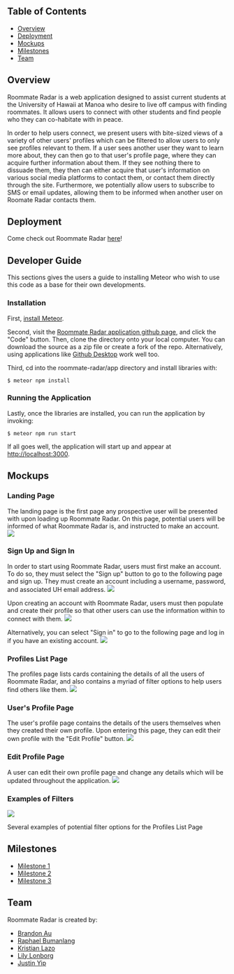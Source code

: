 ## Table of Contents
* [Overview](#overview)
* [Deployment](#deployment)
* [Mockups](#mockups)
* [Milestones](#milestones)
* [Team](#team)

## Overview
Roommate Radar is a web application designed to assist current students at the University of Hawaii at Manoa who desire to live off campus with finding roommates. It allows users to connect with other students and find people who they can co-habitate with in peace.

In order to help users connect, we present users with bite-sized views of a variety of other users' profiles which can be filtered to allow users to only see profiles relevant to them. If a user sees another user they want to learn more about, they can then go to that user's profile page, where they can acquire further information about them. If they see nothing there to dissuade them, they then can either acquire that user's information on various social media platforms to contact them, or contact them directly through the site. Furthermore, we potentially allow users to subscribe to SMS or email updates, allowing them to be informed when another user on Roomate Radar contacts them.

## Deployment
Come check out Roommate Radar [here](https://roommate-radar.com)!

## Developer Guide
This sections gives the users a guide to installing Meteor who wish to use this code as a base for their own developments.
### Installation
First, [install Meteor](https://www.meteor.com/developers/install).

Second, visit the [Roommate Radar application github page](https://github.com/roommate-radar/roommate-radar), and click the "Code" button. Then, clone the directory onto your local computer. You can download the source as a zip file or create a fork of the repo. Alternatively, using applications like [Github Desktop](https://desktop.github.com/) work well too. 

Third, cd into the roommate-radar/app directory and install libraries with:
```
$ meteor npm install
```
### Running the Application
Lastly, once the libraries are installed, you can run the application by invoking:
```
$ meteor npm run start
```
If all goes well, the application will start up and appear at [http://localhost:3000](http://localhost:3000).

## Mockups
### Landing Page
The landing page is the first page any prospective user will be presented with upon loading up Roommate Radar. On this page, potential users will be informed of what Roommate Radar is, and instructed to make an account.
![](/images/landing_screenie.PNG)

### Sign Up and Sign In
In order to start using Roommate Radar, users must first make an account. To do so, they must select the "Sign up" button to go to the following page and sign up. They must create an account including a username, password, and associated UH email address.
![](/images/register_screenie.PNG)

Upon creating an account with Roommate Radar, users must then populate and create their profile so that other users can use the information within to connect with them.
![](/images/createprofile_screenie.PNG)

Alternatively, you can select "Sign in" to go to the following page and log in if you have an existing account.
![](/images/signin_screenie.PNG)

### Profiles List Page
The profiles page lists cards containing the details of all the users of Roommate Radar, and also contains a myriad of filter options to help users find others like them.
![](/images/listprofiles_screenie.PNG)

### User's Profile Page
The user's profile page contains the details of the users themselves when they created their own profile. Upon entering this page, they can edit their own profile with the "Edit Profile" button.
![](/images/myprofile_screenie.PNG)

### Edit Profile Page
A user can edit their own profile page and change any details which will be updated throughout the application.
![](/images/editprofile_screenie.PNG)

### Examples of Filters
![](/images/filters_ex.png)

Several examples of potential filter options for the Profiles List Page

## Milestones
* [Milestone 1](https://github.com/roommate-radar/roommate-radar/projects/1)
* [Milestone 2](https://github.com/roommate-radar/roommate-radar/projects/2)
* [Milestone 3](https://github.com/roommate-radar/roommate-radar/projects/3)

## Team
Roommate Radar is created by:
* [Brandon Au](https://brandonow.github.io/)
* [Raphael Bumanlang](https://raphaelbumanlag.github.io/) 
* [Kristian Lazo](https://lazokris.github.io/)
* [Lily Lonborg](https://github.com/Somewha7)
* [Justin Yip](https://jyip808.github.io/)

